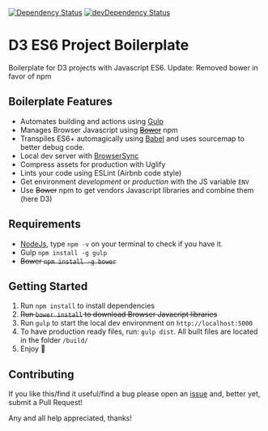 [![Dependency Status](https://david-dm.org/Packet-Clearing-House/d3-es6-boilerplate.svg)](https://david-dm.org/Packet-Clearing-House/d3-es6-boilerplate) [![devDependency Status](https://david-dm.org/Packet-Clearing-House/d3-es6-boilerplate/dev-status.svg)](https://david-dm.org/Packet-Clearing-House/d3-es6-boilerplate#info=devDependencies)

# D3 ES6 Project Boilerplate

Boilerplate for D3 projects with Javascript ES6.
Update: Removed bower in favor of npm

## Boilerplate Features

- Automates building and actions using [Gulp](http://gulpjs.com/)
- Manages Browser Javascript using ~~[Bower](http://bower.io/)~~ npm
- Transpiles ES6+ automagically using [Babel](https://babeljs.io/) and uses sourcemap to better debug code.
- Local dev server with [BrowserSync](http://browsersync.io/)
- Compress assets for production with Uglify
- Lints your code using ESLint (Airbnb code style)
- Get environment _development_ or _production_ with the JS variable `ENV`
- Use ~~Bower~~ npm to get vendors Javascript libraries and combine them (here D3)

## Requirements

- [NodeJs](http://www.nodejs.org), type `npm -v` on your terminal to check if you have it.
- Gulp `npm install -g gulp`
- ~~Bower `npm install -g bower`~~

## Getting Started

1. Run `npm install` to install dependencies
2. ~~Run `bower install` to download Browser Javacript libraries~~
3. Run `gulp` to start the local dev environment on `http://localhost:5000`
4. To have production ready files, run: `gulp dist`. All built files are located in the folder `/build/`
5. Enjoy 🍻

## Contributing

If you like this/find it useful/find a bug please open an [issue](https://github.com/Packet-Clearing-House/d3-es6-boilerplate/issues) and, better yet, submit a Pull Request!

Any and all help appreciated, thanks!
